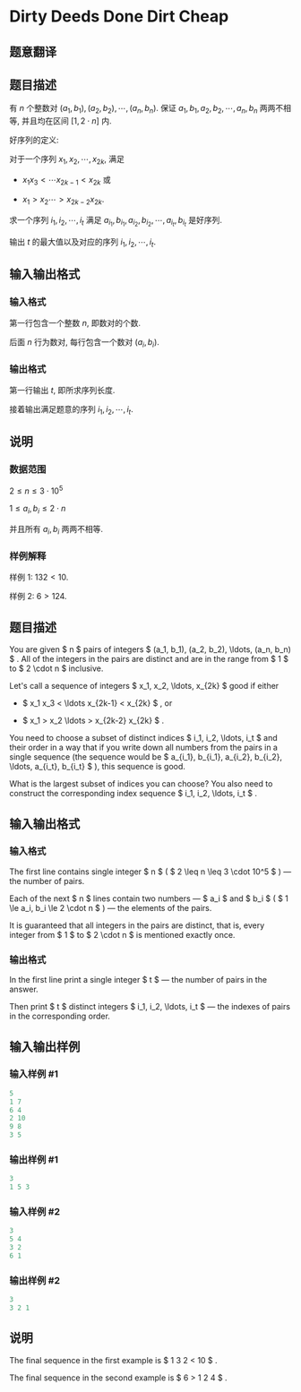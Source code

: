 # Dirty Deeds Done Dirt Cheap

## 题意翻译

## 题目描述

有 $n$ 个整数对 $(a_1, b_1), (a_2, b_2), \cdots, (a_n, b_n)$. 保证 $a_1, b_1, a_2, b_2, \cdots, a_n, b_n$ 两两不相等, 并且均在区间 $[1, 2 \cdot n]$ 内.

好序列的定义:

对于一个序列 $x_1, x_2, \cdots, x_{2k}$, 满足

- $x_1  x_3 < \cdots  x_{2k - 1} < x_{2k}$ 或

- $x_1 > x_2  \cdots > x_{2k - 2}  x_{2k}$.

求一个序列 $i_1, i_2, \cdots, i_t$ 满足 $a_{i_1}, b_{i_1}, a_{i_2}, b_{i_2}, \cdots, a_{i_t}, b_{i_t}$ 是好序列.

输出 $t$ 的最大值以及对应的序列 $i_1, i_2, \cdots, i_t$.

## 输入输出格式

### 输入格式

第一行包含一个整数 $n$, 即数对的个数.

后面 $n$ 行为数对, 每行包含一个数对 $(a_i, b_i)$.

### 输出格式

第一行输出 $t$, 即所求序列长度.

接着输出满足题意的序列 $i_1, i_2, \cdots, i_t$.

## 说明

### 数据范围

$2 \leq n \leq 3 \cdot 10^5$

$1 \leq a_i, b_i \leq 2 \cdot n$

并且所有 $a_i, b_i$ 两两不相等.

### 样例解释

样例 1: $1  3  2 < 10$.

样例 2: $6 > 1  2  4$.

## 题目描述

You are given $ n $ pairs of integers $ (a_1, b_1), (a_2, b_2), \ldots, (a_n, b_n) $ . All of the integers in the pairs are distinct and are in the range from $ 1 $ to $ 2 \cdot n $ inclusive.

Let's call a sequence of integers $ x_1, x_2, \ldots, x_{2k} $ good if either

- $ x_1  x_3 < \ldots  x_{2k-1} < x_{2k} $ , or

- $ x_1 > x_2  \ldots > x_{2k-2}  x_{2k} $ .

You need to choose a subset of distinct indices $ i_1, i_2, \ldots, i_t $ and their order in a way that if you write down all numbers from the pairs in a single sequence (the sequence would be $ a_{i_1}, b_{i_1}, a_{i_2}, b_{i_2}, \ldots, a_{i_t}, b_{i_t} $ ), this sequence is good.

What is the largest subset of indices you can choose? You also need to construct the corresponding index sequence $ i_1, i_2, \ldots, i_t $ .

## 输入输出格式

### 输入格式

The first line contains single integer $ n $ ( $ 2 \leq n \leq 3 \cdot 10^5 $ ) — the number of pairs.

Each of the next $ n $ lines contain two numbers — $ a_i $ and $ b_i $ ( $ 1 \le a_i, b_i \le 2 \cdot n $ ) — the elements of the pairs.

It is guaranteed that all integers in the pairs are distinct, that is, every integer from $ 1 $ to $ 2 \cdot n $ is mentioned exactly once.

### 输出格式

In the first line print a single integer $ t $ — the number of pairs in the answer.

Then print $ t $ distinct integers $ i_1, i_2, \ldots, i_t $ — the indexes of pairs in the corresponding order.

## 输入输出样例

### 输入样例 #1

```cpp
5
1 7
6 4
2 10
9 8
3 5

```
### 输出样例 #1

```cpp
3
1 5 3

```
### 输入样例 #2

```cpp
3
5 4
3 2
6 1

```
### 输出样例 #2

```cpp
3
3 2 1

```
## 说明

The final sequence in the first example is $ 1  3  2 < 10 $ .

The final sequence in the second example is $ 6 > 1  2  4 $ .

